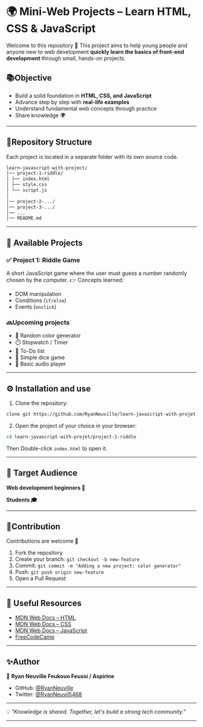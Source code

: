 # 🌍 Mini-Web Projects – Learn HTML, CSS & JavaScript

Welcome to this repository 🎉
This project aims to help young people and anyone new to web development **quickly learn the basics of front-end development** through small, hands-on projects.

## 📚Objective

* Build a solid foundation in **HTML, CSS, and JavaScript**
* Advance step by step with **real-life examples**
* Understand fundamental web concepts through practice
* Share knowledge 🌍

---

## 📂Repository Structure

Each project is located in a separate folder with its own source code.

```bash
learn-javascript-with-project/
│── project-1-riddle/
│ ├── index.html
│ ├── style.css
│ └── script.js
│
│── project-2-.../
│── project-3-.../
│── ...
│── README.md
```

---

## 🚀 Available Projects

### ✅ Project 1: Riddle Game

A short JavaScript game where the user must guess a number randomly chosen by the computer. 👉 Concepts learned:

* DOM manipulation
* Conditions (`if/else`)
* Events (`onclick`)

### 🔜Upcoming projects

* 🎨 Random color generator
* ⏱️ Stopwatch / Timer
* 📝 To-Do list
* 🎲 Simple dice game
* 🎵 Basic audio player

---

## ⚙️ Installation and use

1. Clone the repository:

```bash
clone git https://github.com/RyanNeuville/learn-javascript-with-projet.git
```

2. Open the project of your choice in your browser:

```bash
cd learn-javascript-with-projet/project-1-riddle
```

Then Double-click `index.html` to open it.

---

## 🎯 Target Audience

**Web development beginners 🌱**

**Students 🎓**

---

## 🤝Contribution

Contributions are welcome 🙌

1. Fork the repository
2. Create your branch: `git checkout -b new-feature`
3. Commit: `git commit -m "Adding a new project: color generator"`
4. Push: `git push origin new-feature`
5. Open a Pull Request

---

## 📌 Useful Resources

* [MDN Web Docs – HTML](https://developer.mozilla.org/docs/Web/HTML)
* [MDN Web Docs – CSS](https://developer.mozilla.org/docs/Web/CSS)
* [MDN Web Docs – JavaScript](https://developer.mozilla.org/fr/docs/Web/JavaScript)
* [FreeCodeCamp](https://www.freecodecamp.org/)

---

## ✨Author

👤 **Ryan Neuville Feukouo Feussi / Aspirine**

* GitHub: [@RyanNeuville](https://github.com/RyanNeuville)
* Twitter: [@RyanNeuvil5468](https://twitter.com/RyanNeuvil5468)

---

💡 *"Knowledge is shared. Together, let's build a strong tech community."*

---
